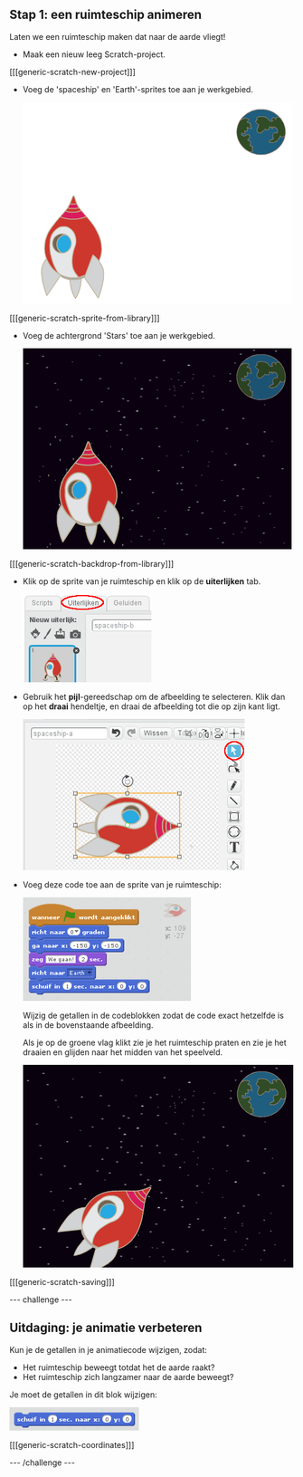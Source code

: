 ## Stap 1: een ruimteschip animeren

Laten we een ruimteschip maken dat naar de aarde vliegt!

+ Maak een nieuw leeg Scratch-project.

[[[generic-scratch-new-project]]]

+ Voeg de 'spaceship' en 'Earth'-sprites toe aan je werkgebied.
    
    ![Spaceship and Earth sprites](images/space-sprites.png)

[[[generic-scratch-sprite-from-library]]]

+ Voeg de achtergrond 'Stars' toe aan je werkgebied.
    
    ![A space backdrop](images/space-backdrop.png)

[[[generic-scratch-backdrop-from-library]]]

+ Klik op de sprite van je ruimteschip en klik op de **uiterlijken** tab.
    
    ![Sprite costume](images/space-costume.png)

+ Gebruik het **pijl**-gereedschap om de afbeelding te selecteren. Klik dan op het **draai** hendeltje, en draai de afbeelding tot die op zijn kant ligt.
    
    ![Rotating a costume](images/space-rotate.png)

+ Voeg deze code toe aan de sprite van je ruimteschip:
    
    ![Spaceship code](images/space-animate.png)
    
    Wijzig de getallen in de codeblokken zodat de code exact hetzelfde is als in de bovenstaande afbeelding.
    
    Als je op de groene vlag klikt zie je het ruimteschip praten en zie je het draaien en glijden naar het midden van het speelveld.
    
    ![Testing a spaceship animation](images/space-animate-stage.png)

[[[generic-scratch-saving]]]

--- challenge ---

## Uitdaging: je animatie verbeteren

Kun je de getallen in je animatiecode wijzigen, zodat:

+ Het ruimteschip beweegt totdat het de aarde raakt?
+ Het ruimteschip zich langzamer naar de aarde beweegt?

Je moet de getallen in dit blok wijzigen:

![Glide block](images/space-glide.png)

[[[generic-scratch-coordinates]]]

--- /challenge ---
